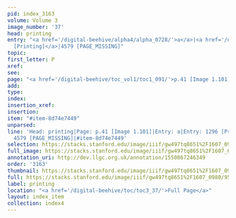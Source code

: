 ```yaml
---
pid: index_3163
volume: Volume 3
image_number: '37'
head: printing
entry: "<a href='/digital-beehive/alpha4/alpha_0728/'>a</a>|<a href='/digital-beehive/toc/toc2_253/'>1296
  [Printing]</a>|4579 [PAGE_MISSING]"
topic: 
first_letter: P
xref: 
see: 
page: "<a href='/digital-beehive/toc_vol1/toc1_091/'>p.41 [Image 1.101]</a>"
add: 
type: 
index: 
insertion_xref: 
insertion: 
item: "#item-8d74e7449"
unparsed: 
line: 'Head: printing|Page: p.41 [Image 1.101]|Entry: a|Entry: 1296 [Printing]|Entry:
  4579 [PAGE_MISSING]|#item-8d74e7449'
selection: https://stacks.stanford.edu/image/iiif/gw497tq8651%2F1607_0980/95,3455,758,235/full/0/default.jpg
full_image: https://stacks.stanford.edu/image/iiif/gw497tq8651%2F1607_0980/full/full/0/default.jpg
annotation_uri: http://dev.llgc.org.uk/annotation/1550867246349
order: '3163'
thumbnail: https://stacks.stanford.edu/image/iiif/gw497tq8651%2F1607_0980/95,3455,758,235/150,/0/default.jpg
full: https://stacks.stanford.edu/image/iiif/gw497tq8651%2F1607_0980/95,3455,758,235/full/0/default.jpg
label: printing
location: "<a href='/digital-beehive/toc/toc3_37/'>Full Page</a>"
layout: index_item
collection: index4
---
```

